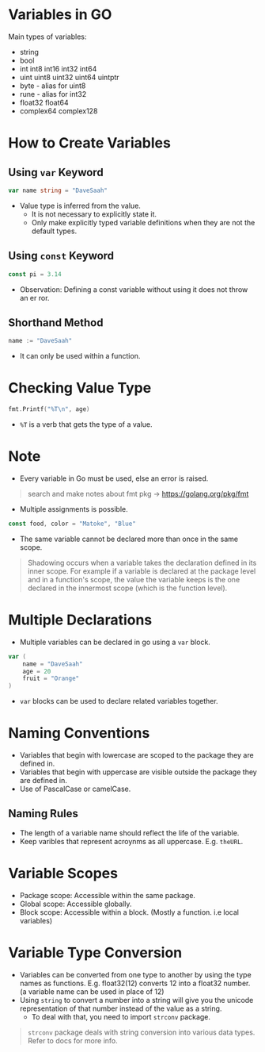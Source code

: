 # Variables in GO

Main types of variables:
- string
- bool 
- int int8 int16 int32 int64
- uint uint8 uint32 uint64 uintptr
- byte - alias for uint8
- rune - alias for int32
- float32 float64
- complex64 complex128


# How to Create Variables

## Using `var` Keyword

```go
var name string = "DaveSaah"
```

- Value type is inferred from the value.
    - It is not necessary to explicitly state it.
    - Only make explicitly typed variable definitions when they are not the default types.

## Using `const` Keyword

```go
const pi = 3.14
```

- Observation: Defining a const variable without using it does not throw an er    ror.

## Shorthand Method

```go
name := "DaveSaah"
```

- It can only be used within a function.


# Checking Value Type

```go
fmt.Printf("%T\n", age)
```

- `%T` is a verb that gets the type of a value.


# Note

- Every variable in Go must be used, else an error is raised.

> search and make notes about fmt pkg -> https://golang.org/pkg/fmt

- Multiple assignments is possible.

```go
const food, color = "Matoke", "Blue"
```
- The same variable cannot be declared more than once in the same scope.

> Shadowing occurs when a variable takes the declaration defined in its inner scope. For example if a variable is declared at the package level and in a function's scope, the value the variable keeps is the one declared in the innermost scope (which is the function level).


# Multiple Declarations

- Multiple variables can be declared in go using a `var` block.

```go
var (
    name = "DaveSaah"
    age = 20
    fruit = "Orange"
)
```

- `var` blocks can be used to declare related variables together.


# Naming Conventions

- Variables that begin with lowercase are scoped to the package they are defined in.
- Variables that begin with uppercase are visible outside the package they are defined in.
- Use of PascalCase or camelCase.

## Naming Rules

- The length of a variable name should reflect the life of the variable.
- Keep varibles that represent acroynms as all uppercase. E.g. `theURL`.


# Variable Scopes

- Package scope: Accessible within the same package.
- Global scope: Accessible globally.
- Block scope: Accessible within a block. (Mostly a function. i.e local variables)


# Variable Type Conversion

- Variables can be converted from one type to another by using the type names as functions. E.g. float32(12) converts 12 into a float32 number. (a variable name can be used in place of 12)
- Using `string` to convert a number into a string will give you the unicode representation of that number instead of the value as a string.
    - To deal with that, you need to import `strconv` package.

> `strconv` package deals with string conversion into various data types. Refer to docs for more info. 
